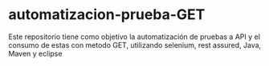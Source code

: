 # automatizacion-prueba-GET
Este repositorio tiene como objetivo la automatización de pruebas a API y el consumo de estas con metodo GET, utilizando selenium, rest assured, Java, Maven y eclipse



